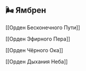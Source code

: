 ## 🌬️ Ямбрен

[[Орден Бесконечного Пути]]

[[Орден Эфирного Пера]]

[[Орден Чёрного Ока]]

[[Орден Дыхания Неба]]
